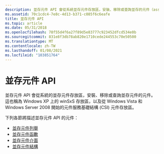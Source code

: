 ```yaml
---
description: 並存元件 API 會從系統並存元件存放區，安裝、移除或查詢並存的元件（assembly）。
ms.assetid: 70c1cdc4-7e8c-4d13-b371-c085f6c6eafe
title: 並存元件 API
ms.topic: article
ms.date: 05/31/2018
ms.openlocfilehash: 78f55d4f6a27f89d5e83777c923452dfcd534e0b
ms.sourcegitcommit: 831e8f3db78ab820e1710cede244553c70e50500
ms.translationtype: MT
ms.contentlocale: zh-TW
ms.lasthandoff: 01/08/2021
ms.locfileid: "103851764"
---
```

# <a name="side-by-side-assembly-api"></a>並存元件 API

並存元件 API 會從系統的並存元件存放區，安裝、移除或查詢並存元件的元件。 這也稱為 Windows XP 上的 winSxS 存放區，以及從 Windows Vista 和 Windows Server 2008 開始的元件服務基礎結構 (CSI) 元件存放區。

下列各節將描述並存元件 API 的元件：

-   [並存元件列舉](enumerations.md)
-   [並存元件函數](side-by-side-assembly-functions.md)
-   [並存元件介面](side-by-side-assembly-interfaces.md)
-   [並存元件結構](structures.md)

 

 



